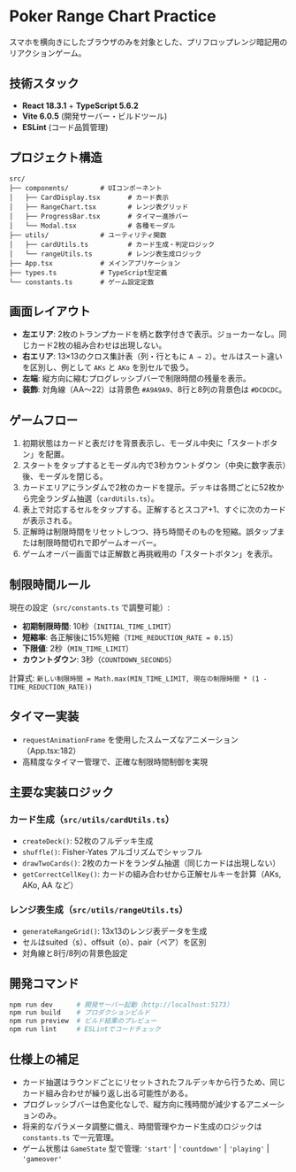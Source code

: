 # Poker Range Chart Practice
スマホを横向きにしたブラウザのみを対象とした、プリフロップレンジ暗記用のリアクションゲーム。

## 技術スタック
- **React 18.3.1** + **TypeScript 5.6.2**
- **Vite 6.0.5** (開発サーバー・ビルドツール)
- **ESLint** (コード品質管理)

## プロジェクト構造
```
src/
├── components/        # UIコンポーネント
│   ├── CardDisplay.tsx       # カード表示
│   ├── RangeChart.tsx        # レンジ表グリッド
│   ├── ProgressBar.tsx       # タイマー進捗バー
│   └── Modal.tsx             # 各種モーダル
├── utils/             # ユーティリティ関数
│   ├── cardUtils.ts          # カード生成・判定ロジック
│   └── rangeUtils.ts         # レンジ表生成ロジック
├── App.tsx            # メインアプリケーション
├── types.ts           # TypeScript型定義
└── constants.ts       # ゲーム設定定数
```

## 画面レイアウト
- **左エリア**: 2枚のトランプカードを柄と数字付きで表示。ジョーカーなし。同じカード2枚の組み合わせは出現しない。
- **右エリア**: 13×13のクロス集計表（列・行ともに `A → 2`）。セルはスート違いを区別し、例として `AKs` と `AKo` を別セルで扱う。
- **左端**: 縦方向に縮むプログレッシブバーで制限時間の残量を表示。
- **装飾**: 対角線（AA～22）は背景色 `#A9A9A9`、8行と8列の背景色は `#DCDCDC`。

## ゲームフロー
1. 初期状態はカードと表だけを背景表示し、モーダル中央に「スタートボタン」を配置。
2. スタートをタップするとモーダル内で3秒カウントダウン（中央に数字表示）後、モーダルを閉じる。
3. カードエリアにランダムで2枚のカードを提示。デッキは各問ごとに52枚から完全ランダム抽選（`cardUtils.ts`）。
4. 表上で対応するセルをタップする。正解するとスコア+1、すぐに次のカードが表示される。
5. 正解時は制限時間をリセットしつつ、持ち時間そのものを短縮。誤タップまたは制限時間切れで即ゲームオーバー。
6. ゲームオーバー画面では正解数と再挑戦用の「スタートボタン」を表示。

## 制限時間ルール
現在の設定（`src/constants.ts` で調整可能）:
- **初期制限時間**: 10秒（`INITIAL_TIME_LIMIT`）
- **短縮率**: 各正解後に15%短縮（`TIME_REDUCTION_RATE = 0.15`）
- **下限値**: 2秒（`MIN_TIME_LIMIT`）
- **カウントダウン**: 3秒（`COUNTDOWN_SECONDS`）

計算式: `新しい制限時間 = Math.max(MIN_TIME_LIMIT, 現在の制限時間 * (1 - TIME_REDUCTION_RATE))`

## タイマー実装
- `requestAnimationFrame` を使用したスムーズなアニメーション（App.tsx:182）
- 高精度なタイマー管理で、正確な制限時間制御を実現

## 主要な実装ロジック

### カード生成（`src/utils/cardUtils.ts`）
- `createDeck()`: 52枚のフルデッキ生成
- `shuffle()`: Fisher-Yates アルゴリズムでシャッフル
- `drawTwoCards()`: 2枚のカードをランダム抽選（同じカードは出現しない）
- `getCorrectCellKey()`: カードの組み合わせから正解セルキーを計算（AKs, AKo, AA など）

### レンジ表生成（`src/utils/rangeUtils.ts`）
- `generateRangeGrid()`: 13x13のレンジ表データを生成
- セルはsuited（s）、offsuit（o）、pair（ペア）を区別
- 対角線と8行/8列の背景色設定

## 開発コマンド
```bash
npm run dev      # 開発サーバー起動（http://localhost:5173）
npm run build    # プロダクションビルド
npm run preview  # ビルド結果のプレビュー
npm run lint     # ESLintでコードチェック
```

## 仕様上の補足
- カード抽選はラウンドごとにリセットされたフルデッキから行うため、同じカード組み合わせが繰り返し出る可能性がある。
- プログレッシブバーは色変化なしで、縦方向に残時間が減少するアニメーションのみ。
- 将来的なパラメータ調整に備え、時間管理やカード生成のロジックは `constants.ts` で一元管理。
- ゲーム状態は `GameState` 型で管理: `'start'` | `'countdown'` | `'playing'` | `'gameover'`
